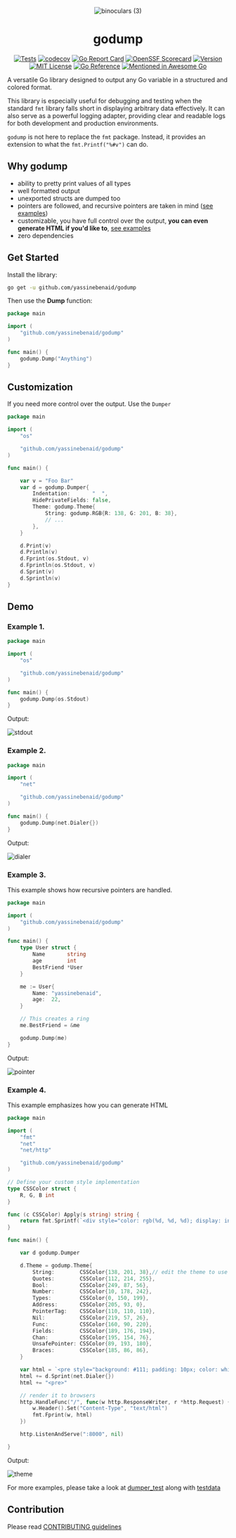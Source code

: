 <div align="center">

<div width="50px" height="50px">

![binoculars (3)](https://github.com/yassinebenaid/godump/assets/101285507/f2d40c7a-6f5c-4dd9-9580-3accc74efeb4)

</div>

<h1> godump </h1>
</div>

<div align="center">

[![Tests](https://github.com/yassinebenaid/godump/actions/workflows/test.yml/badge.svg)](https://github.com/yassinebenaid/godump/actions/workflows/test.yml)
[![codecov](https://codecov.io/github/yassinebenaid/godump/graph/badge.svg?token=EAZNA85AIS)](https://codecov.io/github/yassinebenaid/godump)
[![Go Report Card](https://goreportcard.com/badge/github.com/yassinebenaid/godump)](https://goreportcard.com/report/github.com/yassinebenaid/godump)
[![OpenSSF Scorecard](https://api.scorecard.dev/projects/github.com/yassinebenaid/godump/badge)](https://scorecard.dev/viewer/?uri=github.com/yassinebenaid/godump)
[![Version](https://badge.fury.io/gh/yassinebenaid%2Fgodump.svg)](https://badge.fury.io/gh/yassinebenaid%2Fgodump)
[![MIT License](https://img.shields.io/badge/license-MIT-blue.svg)](./LICENCE)
[![Go Reference](https://pkg.go.dev/badge/github.com/yassinebenaid/godump.svg)](https://pkg.go.dev/github.com/yassinebenaid/godump)
[![Mentioned in Awesome Go](https://awesome.re/mentioned-badge-flat.svg)](https://github.com/avelino/awesome-go?tab=readme-ov-file#parsersencodersdecoders)


</div>

A versatile Go library designed to output any Go variable in a structured and colored format.

This library is especially useful for debugging and testing when the standard `fmt` library falls short in displaying arbitrary data effectively. It can also serve as a powerful logging adapter, providing clear and readable logs for both development and production environments.

`godump` is not here to replace the `fmt` package. Instead, it provides an extension to what the `fmt.Printf("%#v")` can do.

## Why godump

- ability to pretty print values of all types
- well formatted output
- unexported structs are dumped too
- pointers are followed, and recursive pointers are taken in mind ([see examples](#example-3))
- customizable, you have full control over the output, **you can even generate HTML if you'd like to**, [see examples](#example-4)
- zero dependencies

## Get Started

Install the library:

```bash
go get -u github.com/yassinebenaid/godump
```

Then use the **Dump** function:

```go
package main

import (
	"github.com/yassinebenaid/godump"
)

func main() {
	godump.Dump("Anything")
}

```

## Customization

If you need more control over the output. Use the `Dumper`

```go
package main

import (
	"os"

	"github.com/yassinebenaid/godump"
)

func main() {

	var v = "Foo Bar"
	var d = godump.Dumper{
		Indentation:       "  ",
		HidePrivateFields: false,
		Theme: godump.Theme{
			String: godump.RGB{R: 138, G: 201, B: 38},
			// ...
		},
	}

	d.Print(v)
	d.Println(v)
	d.Fprint(os.Stdout, v)
	d.Fprintln(os.Stdout, v)
	d.Sprint(v)
	d.Sprintln(v)
}

```

## Demo

### Example 1.

```go
package main

import (
	"os"

	"github.com/yassinebenaid/godump"
)

func main() {
	godump.Dump(os.Stdout)
}

```

Output:

![stdout](./demo/stdout.png)

### Example 2.

```go
package main

import (
	"net"

	"github.com/yassinebenaid/godump"
)

func main() {
	godump.Dump(net.Dialer{})
}

```

Output:

![dialer](./demo/dialer.png)

### Example 3.

This example shows how recursive pointers are handled.

```go
package main

import (
	"github.com/yassinebenaid/godump"
)

func main() {
	type User struct {
		Name       string
		age        int
		BestFriend *User
	}

	me := User{
		Name: "yassinebenaid",
		age:  22,
	}

    // This creates a ring
	me.BestFriend = &me

	godump.Dump(me)
}
```

Output:

![pointer](./demo/pointer.png)

### Example 4.

This example emphasizes how you can generate HTML

```go
package main

import (
	"fmt"
	"net"
	"net/http"

	"github.com/yassinebenaid/godump"
)

// Define your custom style implementation
type CSSColor struct {
	R, G, B int
}

func (c CSSColor) Apply(s string) string {
	return fmt.Sprintf(`<div style="color: rgb(%d, %d, %d); display: inline-block">%s</div>`, c.R, c.G, c.B, s)
}

func main() {

	var d godump.Dumper

	d.Theme = godump.Theme{
		String:        CSSColor{138, 201, 38},// edit the theme to use your implementation
		Quotes:        CSSColor{112, 214, 255},
		Bool:          CSSColor{249, 87, 56},
		Number:        CSSColor{10, 178, 242},
		Types:         CSSColor{0, 150, 199},
		Address:       CSSColor{205, 93, 0},
		PointerTag:    CSSColor{110, 110, 110},
		Nil:           CSSColor{219, 57, 26},
		Func:          CSSColor{160, 90, 220},
		Fields:        CSSColor{189, 176, 194},
		Chan:          CSSColor{195, 154, 76},
		UnsafePointer: CSSColor{89, 193, 180},
		Braces:        CSSColor{185, 86, 86},
	}

	var html = `<pre style="background: #111; padding: 10px; color: white">`
	html += d.Sprint(net.Dialer{})
	html += "<pre>"

    // render it to browsers
	http.HandleFunc("/", func(w http.ResponseWriter, r *http.Request) {
		w.Header().Set("Content-Type", "text/html")
		fmt.Fprint(w, html)
	})

	http.ListenAndServe(":8000", nil)

}

```

Output:

![theme](./demo/theme.png)

For more examples, please take a look at [dumper_test](./dumper_test.go) along with [testdata](./testdata)

## Contribution

Please read [CONTRIBUTING guidelines](.github/CONTRIBUTING.md)
